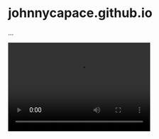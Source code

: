 # johnnycapace.github.io
...

<video src=".video.mp4" width="320" height="200" controls preload></video>
